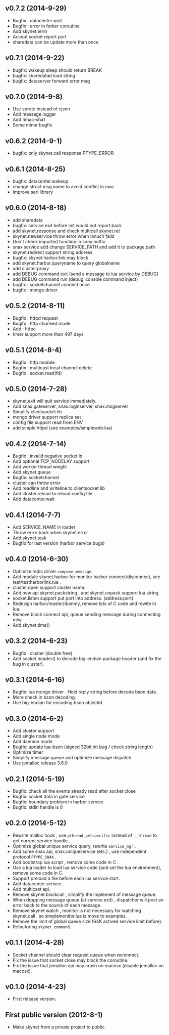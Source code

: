 v0.7.2 (2014-9-29)
-----------
* Bugfix : datacenter.wait
* Bugfix : error in forker coroutine
* Add skynet.term
* Accept socket report port
* sharedata can be update more than once

v0.7.1 (2014-9-22)
-----------
* bugfix: wakeup sleep should return BREAK
* bugfix: sharedatad load string
* bugfix: dataserver forward error msg

v0.7.0 (2014-9-8)
-----------
* Use sproto instead of cjson
* Add message logger
* Add hmac-sha1
* Some minor bugfix

v0.6.2 (2014-9-1)
-----------
* bugfix: only skynet.call response PTYPE_ERROR

v0.6.1 (2014-8-25)
-----------
* bugfix: datacenter.wakeup
* change struct msg name to avoid conflict in mac
* improve seri library

v0.6.0 (2014-8-18)
-----------
* add sharedata
* bugfix: service exit before init would not report back
* add skynet.response and check multicall skynet.ret
* skynet.newservice throw error when lanuch faild
* Don't check imported function in snax.hotfix
* snax service add change SERVICE_PATH and add it to package.path
* skynet.redirect support string address
* bugfix: skynet.harbor.link may block
* add skynet.harbor.queryname to query globalname
* add cluster.proxy 
* add DEBUG command exit (send a message to lua service by DEBUG)
* add DEBUG command run (debug_console command inject)
* bugfix : socketchannel connect once
* bugfix : mongo driver

v0.5.2 (2014-8-11)
-----------
* Bugfix : httpd request
* Bugifx : http chunked mode
* Add : httpc
* timer support more than 497 days

v0.5.1 (2014-8-4)
-----------
* Bugfix : http module
* Bugfix : multicast local channel delete
* Bugfix : socket.read(fd)

v0.5.0 (2014-7-28)
-----------
* skynet.exit will quit service immediately.
* Add snax.gateserver, snax.loginserver, snax.msgserver
* Simplify clientsocket lib
* mongo driver support replica set
* config file support read from ENV
* add simple httpd (see examples/simpleweb.lua)

v0.4.2 (2014-7-14)
-----------
* Bugfix : invalid negative socket id 
* Add optional TCP_NODELAY support
* Add worker thread weight
* Add skynet.queue
* Bugfix: socketchannel
* cluster can throw error
* Add readline and writeline to clientsocket lib
* Add cluster.reload to reload config file
* Add datacenter.wait

v0.4.1 (2014-7-7)
-----------
* Add SERVICE_NAME in loader
* Throw error back when skynet.error
* Add skynet.task
* Bugfix for last version (harbor service bugs)

v0.4.0 (2014-6-30)
-----------
* Optimize redis driver `compose_message`.
* Add module skynet.harbor for monitor harbor connect/disconnect, see test/testharborlink.lua .
* cluster.open support cluster name.
* Add new api skynet.packstring , and skynet.unpack support lua string
* socket.listen support put port into address. (address:port)
* Redesign harbor/master/dummy, remove lots of C code and rewite in lua.
* Remove block connect api, queue sending message during connecting now.
* Add skynet.time()

v0.3.2 (2014-6-23)
----------
* Bugfix : cluster (double free).
* Add socket.header() to decode big-endian package header (and fix the bug in cluster).

v0.3.1 (2014-6-16)
-----------
* Bugfix: lua mongo driver . Hold reply string before decode bson data.
* More check in bson decoding.
* Use big-endian for encoding bson objectid.

v0.3.0 (2014-6-2)
-----------
* Add cluster support
* Add single node mode
* Add daemon mode
* Bugfix: update lua-bson (signed 32bit int bug / check string length)
* Optimize timer
* Simplify message queue and optimize message dispatch
* Use jemalloc release 3.6.0

v0.2.1 (2014-5-19)
-----------
* Bugfix: check all the events already read after socket close
* Bugfix: socket data in gate service 
* Bugfix: boundary problem in harbor service
* Bugfix: stdin handle is 0

v0.2.0 (2014-5-12)
-----------

* Rewrite malloc hook , use `pthread_getspecific` instead of `__thread` to get current service handle.
* Optimize global unique service query, rewrite `service_mgr` .
* Add some snax api, snax.uniqueservice (etc.) , use independent protocol `PTYPE_SNAX` .
* Add bootstrap lua script , remove some code in C .
* Use a lua loader to load lua service code (and set the lua environment), remove some code in C.
* Support preload a file before each lua serivce start.
* Add datacenter serivce.
* Add multicast api.
* Remove skynet.blockcall , simplify the implement of message queue.
* When dropping message queue (at service exit) , dispatcher will post an error back to the source of each message.
* Remove skynet.watch , monitor is not necessary for watching skynet.call . so simplemonitor.lua is move to examples.
* Remove the limit of global queue size (64K actived service limit before).
* Refactoring `skynet_command`.

v0.1.1 (2014-4-28)
------------------

* Socket channel should clear request queue when reconnect.
* Fix the issue that socket close may block the coroutine.
* Fix the issue that jemalloc api may crash on macosx (disable jemalloc on macosx).

v0.1.0 (2014-4-23)
------------------

* First release version.

First public version (2012-8-1)
------------------

* Make skynet from a private project to public.
